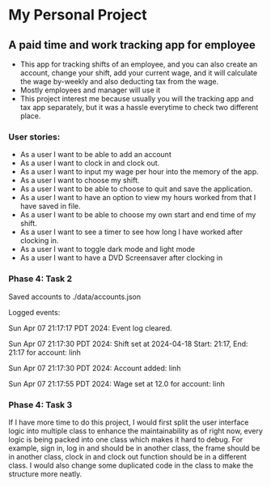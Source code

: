 # My Personal Project

## A paid time and work tracking app for employee

- This app for tracking shifts of an employee, and you can also create an account,
  change your shift, add your current wage, and it will calculate the wage by-weekly
  and also deducting tax from the wage.
- Mostly employees and manager will use it
- This project interest me because usually you will the tracking app and tax app separately, but it was a hassle everytime to check two different place.


### User stories:
- As a user I want to be able to add an account
- As a user I want to clock in and clock out.
- As a user I want to input my wage per hour into the memory of the app.
- As a user I want to choose my shift.
- As a user I want to be able to choose to quit and save the application.
- As a user I want to have an option to view my hours worked from that I have saved in file.
- As a user I want to be able to choose my own start and end time of my shift.
- As a user I want to see a timer to see how long I have worked after clocking in.
- As a user I want to toggle dark mode and light mode
- As a user I want to have a DVD Screensaver after clocking in
### Phase 4: Task 2
Saved accounts to ./data/accounts.json

Logged events:

Sun Apr 07 21:17:17 PDT 2024: Event log cleared.

Sun Apr 07 21:17:30 PDT 2024: Shift set at 2024-04-18 Start: 21:17, End: 21:17 for account: linh

Sun Apr 07 21:17:30 PDT 2024: Account added: linh

Sun Apr 07 21:17:55 PDT 2024: Wage set at 12.0 for account: linh

### Phase 4: Task 3
If I have more time to do this project, 
I would first split the user interface logic 
into multiple class to enhance the maintainability as 
of right now, every logic is being packed into one class 
which makes it hard to debug. For example, sign in, log in and should be in another class, the frame should be in another class, clock in and clock out function should be in a different class.
I would also change some
duplicated code in the class to make the structure more neatly.